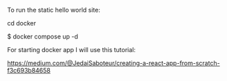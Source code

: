 To run the static hello world site:

cd docker

$ docker compose up -d

For starting docker app I will use this tutorial:

https://medium.com/@JedaiSaboteur/creating-a-react-app-from-scratch-f3c693b84658
